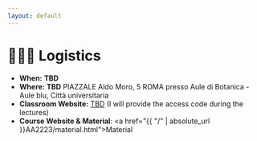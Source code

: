 ```yaml
---
layout: default
---
```


# 👷🏼‍♂️ Logistics 


- **When:** __TBD__
- **Where:** __TBD__ PIAZZALE Aldo Moro, 5 ROMA presso Aule di Botanica - Aule blu, Città universitaria
- **Classroom Website:** [TBD](#) (I will provide the access code during the lectures)
- **Course Website & Material**: <a href="{{ "/" | absolute_url }}AA2223/material.html">Material</a>